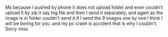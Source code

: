 Ms because I pushed by phone it does not upload folder and even couldn't upload it by zip it say big file and then I send it separately, and again as the image is in folder couldn't send it.if I send the 9 images one by one I think I will be boring for you .and my pc crash is accident that is why I couldn't. Sorry miss
